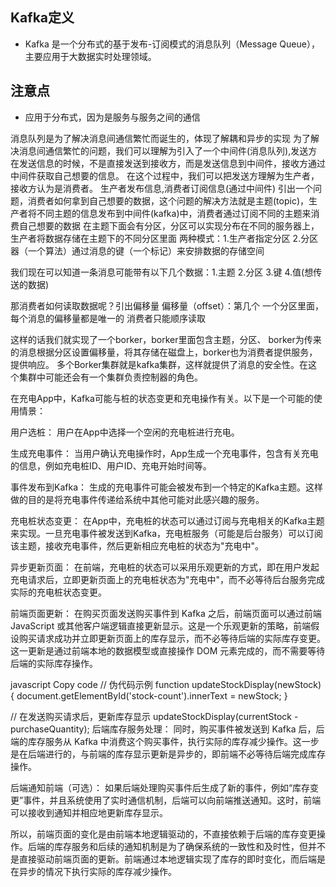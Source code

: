 ## Kafka定义
- Kafka 是一个分布式的基于发布-订阅模式的消息队列（Message Queue），主要应用于大数据实时处理领域。

## 注意点
- 应用于分布式，因为是服务与服务之间的通信



消息队列是为了解决消息间通信繁忙而诞生的，体现了解耦和异步的实现
为了解决消息间通信繁忙的问题，我们可以理解为引入了一个中间件(消息队列),发送方在发送信息的时候，不是直接发送到接收方，而是发送信息到中间件，接收方通过中间件获取自己想要的信息。
在这个过程中，我们可以把发送方理解为生产者，接收方认为是消费者。
生产者发布信息,消费者订阅信息(通过中间件)
引出一个问题，消费者如何拿到自己想要的数据，这个问题的解决方法就是主题(topic)，生产者将不同主题的信息发布到中间件(kafka)中，消费者通过订阅不同的主题来消费自己想要的数据
在主题下面会有分区，分区可以实现分布在不同的服务器上，生产者将数据存储在主题下的不同分区里面
两种模式：1.生产者指定分区 2.分区器（一个算法）通过消息的键（一个标记）来安排数据的存储空间

我们现在可以知道一条消息可能带有以下几个数据：1.主题 2.分区 3.键 4.值(想传送的数据)

那消费者如何读取数据呢？引出偏移量
偏移量（offset）：第几个
一个分区里面，每个消息的偏移量都是唯一的
消费者只能顺序读取

这样的话我们就实现了一个borker，borker里面包含主题，分区、
borker为传来的消息根据分区设置偏移量，将其存储在磁盘上，borker也为消费者提供服务，提供响应。
多个Borker集群就是kafka集群，这样就提供了消息的安全性。在这个集群中可能还会有一个集群负责控制器的角色。


在充电App中，Kafka可能与桩的状态变更和充电操作有关。以下是一个可能的使用情景：

用户选桩： 用户在App中选择一个空闲的充电桩进行充电。

生成充电事件： 当用户确认充电操作时，App生成一个充电事件，包含有关充电的信息，例如充电桩ID、用户ID、充电开始时间等。

事件发布到Kafka： 生成的充电事件可能会被发布到一个特定的Kafka主题。这样做的目的是将充电事件传递给系统中其他可能对此感兴趣的服务。

充电桩状态变更： 在App中，充电桩的状态可以通过订阅与充电相关的Kafka主题来实现。一旦充电事件被发送到Kafka，充电桩服务（可能是后台服务）可以订阅该主题，接收充电事件，然后更新相应充电桩的状态为"充电中"。

异步更新页面： 在前端，充电桩的状态可以采用乐观更新的方式，即在用户发起充电请求后，立即更新页面上的充电桩状态为"充电中"，而不必等待后台服务完成实际的充电桩状态变更。








前端页面更新： 在购买页面发送购买事件到 Kafka 之后，前端页面可以通过前端 JavaScript 或其他客户端逻辑直接更新显示。这是一个乐观更新的策略，前端假设购买请求成功并立即更新页面上的库存显示，而不必等待后端的实际库存变更。这一更新是通过前端本地的数据模型或直接操作 DOM 元素完成的，而不需要等待后端的实际库存操作。

javascript
Copy code
// 伪代码示例
function updateStockDisplay(newStock) {
    document.getElementById('stock-count').innerText = newStock;
}

// 在发送购买请求后，更新库存显示
updateStockDisplay(currentStock - purchaseQuantity);
后端库存服务处理： 同时，购买事件被发送到 Kafka 后，后端的库存服务从 Kafka 中消费这个购买事件，执行实际的库存减少操作。这一步是在后端进行的，与前端的库存显示更新是异步的，即前端不必等待后端完成库存操作。

后端通知前端（可选）： 如果后端处理购买事件后生成了新的事件，例如“库存变更”事件，并且系统使用了实时通信机制，后端可以向前端推送通知。这时，前端可以接收到通知并相应地更新库存显示。

所以，前端页面的变化是由前端本地逻辑驱动的，不直接依赖于后端的库存变更操作。后端的库存服务和后续的通知机制是为了确保系统的一致性和及时性，但并不是直接驱动前端页面的更新。前端通过本地逻辑实现了库存的即时变化，而后端是在异步的情况下执行实际的库存减少操作。



